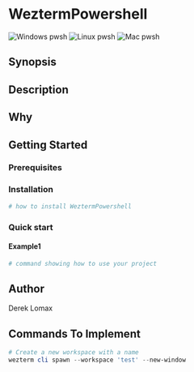 # WeztermPowershell

![Windows pwsh](https://github.com/derekthecool/WeztermPowershell/actions/workflows/wf_Windows_Core.yml/badge.svg)
![Linux pwsh](https://github.com/derekthecool/WeztermPowershell/actions/workflows/wf_Linux.yml/badge.svg)
![Mac pwsh](https://github.com/derekthecool/WeztermPowershell/actions/workflows/wf_MacOS.yml/badge.svg)

## Synopsis

<!-- Enter a synopsis -->

## Description

<!-- Enter a description -->

## Why

<!-- Short reason you created the project -->

## Getting Started

### Prerequisites

<!-- list any prerequisites -->

### Installation

```powershell
# how to install WeztermPowershell

```

### Quick start

#### Example1

```powershell
# command showing how to use your project

```

## Author

Derek Lomax

## Commands To Implement

```powershell
# Create a new workspace with a name
wezterm cli spawn --workspace 'test' --new-window
```
